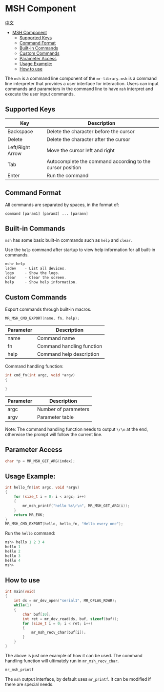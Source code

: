 # MSH Component

[中文](msh.md)

<!-- TOC -->
* [MSH Component](#msh-component)
  * [Supported Keys](#supported-keys)
  * [Command Format](#command-format)
  * [Built-in Commands](#built-in-commands)
  * [Custom Commands](#custom-commands)
  * [Parameter Access](#parameter-access)
  * [Usage Example:](#usage-example)
  * [How to use](#how-to-use)
<!-- TOC -->

The `msh` is a command line component of the `mr-library`. `msh` is a command line interpreter that provides a user interface for interaction. Users can input commands and parameters in the command line to have `msh` interpret and execute the user input commands.

## Supported Keys

| Key              | Description                                               |
|------------------|-----------------------------------------------------------|
| Backspace        | Delete the character before the cursor                    | 
| Delete           | Delete the character after the cursor                     |
| Left/Right Arrow | Move the cursor left and right                            |
| Tab              | Autocomplete the command according to the cursor position |
| Enter            | Run the command                                           |

## Command Format

All commands are separated by spaces, in the format of:

`command [param1] [param2] ... [paramn]`

## Built-in Commands

`msh` has some basic built-in commands such as `help` and `clear`.

Use the `help` command after startup to view help information for all built-in commands.

```c
msh> help  
lsdev    - List all devices.
logo     - Show the logo. 
clear    - Clear the screen.
help     - Show help information.
```

## Custom Commands

Export commands through built-in macros.

```c
MR_MSH_CMD_EXPORT(name, fn, help);
```

| Parameter | Description               |
|-----------|---------------------------|
| name      | Command name              |
| fn        | Command handling function |  
| help      | Command help description  |

Command handling function:

```c
int cmd_fn(int argc, void *argv)
{
    
}
```

| Parameter | Description          |
|-----------|----------------------|
| argc      | Number of parameters |
| argv      | Parameter table      |

Note: The command handling function needs to output `\r\n` at the end, otherwise the prompt will follow the current line.

## Parameter Access

```c
char *p = MR_MSH_GET_ARG(index);
```

## Usage Example:

```c
int hello_fn(int argc, void *argv)
{
    for (size_t i = 0; i < argc; i++)
    {
        mr_msh_printf("hello %s\r\n", MR_MSH_GET_ARG(i));
    }
    return MR_EOK;
}
MR_MSH_CMD_EXPORT(hello, hello_fn, "Hello every one");
```

Run the `hello` command:

```c
msh> hello 1 2 3 4
hello 1
hello 2 
hello 3
hello 4
msh>
```

## How to use

```c
int main(void)
{
    int ds = mr_dev_open("serial1", MR_OFLAG_RDWR);
    while(1)
    {
        char buf[10];
        int ret = mr_dev_read(ds, buf, sizeof(buf));
        for (size_t i = 0; i < ret; i++)
        {
            mr_msh_recv_char(buf[i]);
        }
    }    
}
```

The above is just one example of how it can be used. The command handling function will ultimately run in `mr_msh_recv_char`.

```c
mr_msh_printf
```

The `msh` output interface, by default uses `mr_printf`. It can be modified if there are special needs.
